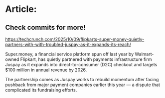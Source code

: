 # Article:

## Check commits for more!
https://techcrunch.com/2025/10/09/flipkarts-super-money-quietly-partners-with-with-troubled-juspay-as-it-expands-its-reach/

Super.money, a financial service platform spun off last year by Walmart-owned Flipkart, has quietly partnered with payments infrastructure firm Juspay as it expands into direct-to-consumer (D2C) checkout and targets $100 million in annual revenue by 2026.

The partnership comes as Juspay works to rebuild momentum after facing pushback from major payment companies earlier this year &#8212; a dispute that complicated its fundraising efforts.